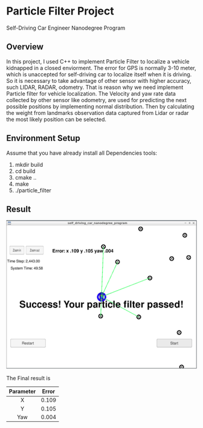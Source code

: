 # Particle Filter Project
Self-Driving Car Engineer Nanodegree Program

## Overview

In this project, I used C++ to implement Particle Filter to localize a vehicle kidnapped in a closed enviorment. The error for GPS is normally 3-10 meter, which is unaccepted for self-driving car to localize itself when it is driving. So it is necessary to take advantage of other sensor with higher accuracy, such LIDAR, RADAR, odometry. That is reason why we need implement Particle filter for vehicle localization. The  Velocity and yaw rate data collected by other sensor like odometry, are used for predicting the next possible positions by implementing normal distribution. Then by calculating the weight from landmarks observation data captured from Lidar or radar the most likely position can be selected.


## Environment Setup
Assume that you have already install all Dependencies tools: 
1. mkdir build
2. cd build
3. cmake ..
4. make
5. ./particle_filter


## Result

![png](images/Particle_Filter_success.png)

The Final result is

| Parameter                        |     Error                       |
|:---------------------:|:---------------------------------------------:|
| X                 | 0.109                                 |
| Y             | 0.105 |
| Yaw         | 0.004   |
